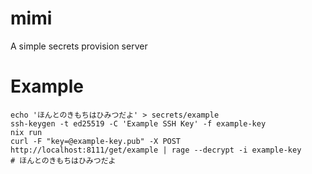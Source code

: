 # mimi
A simple secrets provision server

# Example

```shell
echo 'ほんとのきもちはひみつだよ' > secrets/example
ssh-keygen -t ed25519 -C 'Example SSH Key' -f example-key
nix run
curl -F "key=@example-key.pub" -X POST http://localhost:8111/get/example | rage --decrypt -i example-key
# ほんとのきもちはひみつだよ
```
